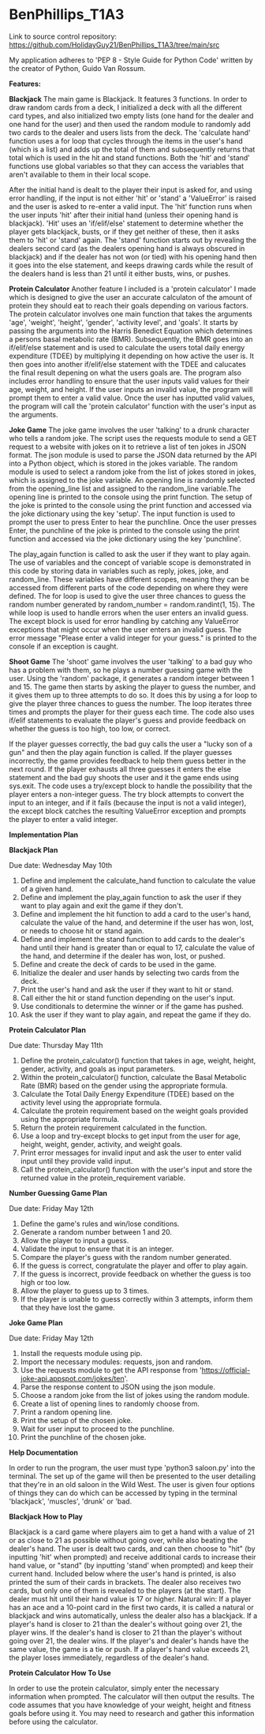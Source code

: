 # BenPhillips_T1A3

Link to source control repository: https://github.com/HolidayGuy21/BenPhillips_T1A3/tree/main/src

My application adheres to 'PEP 8 - Style Guide for Python Code' written by the creator of Python, Guido Van Rossum.

__Features:__

**Blackjack**
The main game is Blackjack. It features 3 functions. In order to draw random cards from a deck, I initialized a deck with all the different card types, and also initialized two empty lists (one hand for the dealer and one hand for the user) and then used the random module to randomly add two cards to the dealer and users lists from the deck. The 'calculate hand' function uses a for loop that cycles through the items in the user's hand (which is a list) and adds up the total of them and subsequently returns that total which is used in the hit and stand functions. Both the 'hit' and 'stand' functions use global variables so that they can access the variables that aren't available to them in their local scope. 

After the initial hand is dealt to the player their input is asked for, and using error handling, if the input is not either 'hit' or 'stand' a 'ValueError' is raised and the user is asked to re-enter a valid input. The 'hit' function runs when the user inputs 'hit' after their initial hand (unless their opening hand is blackjack). 'Hit' uses an 'if/elif/else' statement to determine whether the player gets blackjack, busts, or if they get neither of these, then it asks them to 'hit' or 'stand' again. The 'stand' function starts out by revealing the dealers second card (as the dealers opening hand is always obscured in blackjack) and if the dealer has not won (or tied) with his opening hand then it goes into the else statement, and keeps drawing cards while the result of the dealers hand is less than 21 until it either busts, wins, or pushes.

**Protein Calculator**
Another feature I included is a 'protein calculator' I made which is designed to give the user an accurate calculaton of the amount of protein they should eat to reach their goals depending on various factors. The protein calculator involves one main function that takes the arguments 'age', 'weight', 'height', 'gender', 'activity level', and 'goals'. It starts by passing the arguments into the Harris Benedict Equation which determines a persons basal metabolic rate (BMR). Subsequently, the BMR goes into an if/elif/else statement and is used to calculate the users total daily energy expenditure (TDEE) by multiplying it depending on how active the user is. It then goes into another if/elif/else statement with the TDEE and calucates the final result depening on what the users goals are. The program also includes error handling to ensure that the user inputs valid values for their age, weight, and height. If the user inputs an invalid value, the program will prompt them to enter a valid value. Once the user has inputted valid values, the program will call the 'protein calculator' function with the user's input as the arguments.

**Joke Game**
The joke game involves the user 'talking' to a drunk character who tells a random joke. The script uses the requests module to send a GET request to a website with jokes on it to retrieve a list of ten jokes in JSON format. The json module is used to parse the JSON data returned by the API into a Python object, which is stored in the jokes variable. The random module is used to select a random joke from the list of jokes stored in jokes, which is assigned to the joke variable. An opening line is randomly selected from the opening_line list and assigned to the random_line variable.The opening line is printed to the console using the print function. The setup of the joke is printed to the console using the print function and accessed via the joke dictionary using the key 'setup'. The input function is used to prompt the user to press Enter to hear the punchline. Once the user presses Enter, the punchline of the joke is printed to the console using the print function and accessed via the joke dictionary using the key 'punchline'. 

The play_again function is called to ask the user if they want to play again. The use of variables and the concept of variable scope is demonstrated in this code by storing data in variables such as reply, jokes, joke, and random_line. These variables have different scopes, meaning they can be accessed from different parts of the code depending on where they were defined. The for loop is used to give the user three chances to guess the random number generated by random_number = random.randint(1, 15). The while loop is used to handle errors when the user enters an invalid guess. The except block is used for error handling by catching any ValueError exceptions that might occur when the user enters an invalid guess. The error message "Please enter a valid integer for your guess." is printed to the console if an exception is caught.

**Shoot Game**
The 'shoot' game involves the user 'talking' to a bad guy who has a problem with them, so he plays a number guessing game with the user. Using the 'random' package, it generates a random integer between 1 and 15. The game then starts by asking the player to guess the number, and it gives them up to three attempts to do so. It does this by using  a for loop to give the player three chances to guess the number. The loop iterates three times and prompts the player for their guess each time. The code also uses if/elif statements to evaluate the player's guess and provide feedback on whether the guess is too high, too low, or correct.

If the player guesses correctly, the bad guy calls the user a "lucky son of a gun" and then the play again function is called. If the player guesses incorrectly, the game provides feedback to help them guess better in the next round. If the player exhausts all three guesses it enters the else statement and the bad guy shoots the user and it the game ends using sys.exit. The code uses a try/except block to handle the possibility that the player enters a non-integer guess. The try block attempts to convert the input to an integer, and if it fails (because the input is not a valid integer), the except block catches the resulting ValueError exception and prompts the player to enter a valid integer.

__Implementation Plan__

**Blackjack Plan**

Due date: Wednesday May 10th

1. Define and implement the calculate_hand function to calculate the value of a given hand.
2. Define and implement the play_again function to ask the user if they want to play again and exit the game if they don't.
3. Define and implement the hit function to add a card to the user's hand, calculate the value of the hand, and determine if the user has won, lost, or needs to choose hit or stand again.
4. Define and implement the stand function to add cards to the dealer's hand until their hand is greater than or equal to 17, calculate the value of the hand, and determine if the dealer has won, lost, or pushed.
5. Define and create the deck of cards to be used in the game.
6. Initialize the dealer and user hands by selecting two cards from the deck.
7. Print the user's hand and ask the user if they want to hit or stand.
8. Call either the hit or stand function depending on the user's input.
9. Use conditionals to determine the winner or if the game has pushed.
10. Ask the user if they want to play again, and repeat the game if they do.



**Protein Calculator Plan**

Due date: Thursday May 11th

1. Define the protein_calculator() function that takes in age, weight, height, gender, activity, and goals as input parameters.
2. Within the protein_calculator() function, calculate the Basal Metabolic Rate (BMR) based on the gender using the appropriate formula.
3. Calculate the Total Daily Energy Expenditure (TDEE) based on the activity level using the appropriate formula.
4. Calculate the protein requirement based on the weight goals provided using the appropriate formula.
5. Return the protein requirement calculated in the function.
6. Use a loop and try-except blocks to get input from the user for age, height, weight, gender, activity, and weight goals.
7. Print error messages for invalid input and ask the user to enter valid input until they provide valid input.
8. Call the protein_calculator() function with the user's input and store the returned value in the protein_requirement variable.

**Number Guessing Game Plan**

Due date: Friday May 12th

1. Define the game's rules and win/lose conditions.
2. Generate a random number between 1 and 20.
3. Allow the player to input a guess.
4. Validate the input to ensure that it is an integer.
5. Compare the player's guess with the random number generated.
6. If the guess is correct, congratulate the player and offer to play again.
7. If the guess is incorrect, provide feedback on whether the guess is too high or too low.
8. Allow the player to guess up to 3 times.
9. If the player is unable to guess correctly within 3 attempts, inform them that they have lost the game.

**Joke Game Plan**

Due date: Friday May 12th

1. Install the requests module using pip.
2. Import the necessary modules: requests, json and random.
3. Use the requests module to get the API response from 'https://official-joke-api.appspot.com/jokes/ten'.
4. Parse the response content to JSON using the json module.
5. Choose a random joke from the list of jokes using the random module.
6. Create a list of opening lines to randomly choose from.
7. Print a random opening line.
8. Print the setup of the chosen joke.
9. Wait for user input to proceed to the punchline.
10. Print the punchline of the chosen joke.

**Help Documentation**

In order to run the program, the user must type 'python3 saloon.py' into the terminal. The set up of the game will then be presented to the user detailing that they're in an old saloon in the Wild West. The user is given four options of things they can do which can be accessed by typing in the terminal 'blackjack', 'muscles', 'drunk' or 'bad.

**Blackjack How to Play**

Blackjack is a card game where players aim to get a hand with a value of 21 or as close to 21 as possible without going over, while also beating the dealer's hand.  The user is dealt two cards, and can then choose to "hit" (by inputting 'hit' when prompted) and receive additional cards to increase their hand value, or "stand" (by inputting 'stand' when prompted) and keep their current hand. Included below where the user's hand is printed, is also printed the sum of their cards in brackets. The dealer also receives two cards, but only one of them is revealed to the players (at the start). The dealer must hit until their hand value is 17 or higher. Natural win: If a player has an ace and a 10-point card in the first two cards, it is called a natural or blackjack and wins automatically, unless the dealer also has a blackjack. If a player's hand is closer to 21 than the dealer's without going over 21, the player wins. If the dealer's hand is closer to 21 than the player's without going over 21, the dealer wins. If the player's and dealer's hands have the same value, the game is a tie or push. If a player's hand value exceeds 21, the player loses immediately, regardless of the dealer's hand.

**Protein Calculator How To Use**

In order to use the protein calculator, simply enter the necessary information when prompted. The calculator will then output the results.  The code assumes that you have knowledge of your weight, height and fitness goals before using it. You may need to research and gather this information before using the calculator. 




